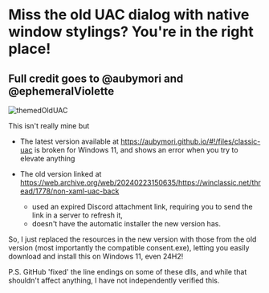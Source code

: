 
# Miss the old UAC dialog with native window stylings? You're in the right place!
## Full credit goes to @aubymori and @ephemeralViolette

![themedOldUAC](https://github.com/user-attachments/assets/70e1ee9f-c676-4034-82ab-d890a117aae9)


This isn't really mine but 
- The latest version available at https://aubymori.github.io/#!/files/classic-uac is broken for Windows 11, and shows an error when you try to elevate anything
  
- The old version linked at https://web.archive.org/web/20240223150635/https://winclassic.net/thread/1778/non-xaml-uac-back
  - used an expired Discord attachment link, requiring you to send the link in a server to refresh it,
  - doesn't have the automatic installer the new version has.
 
So, I just replaced the resources in the new version with those from the old version (most importantly the compatible consent.exe), letting you easily download and install this on Windows 11, even 24H2!

P.S. 
GitHub 'fixed' the line endings on some of these dlls, and while that shouldn't affect anything, I have not independently verified this.
